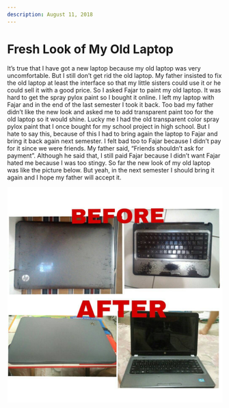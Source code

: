 ```yaml
---
description: August 11, 2018
---
```


# Fresh Look of My Old Laptop

&#x20;It’s true that I have got a new laptop because my old laptop was very uncomfortable. But I still don’t get rid the old laptop. My father insisted to fix the old laptop at least the interface so that my little sisters could use it or he could sell it with a good price. So I asked Fajar to paint my old laptop. It was hard to get the spray pylox paint so I bought it online. I left my laptop with Fajar and in the end of the last semester I took it back. Too bad my father didn’t like the new look and asked me to add transparent paint too for the old laptop so it would shine. Lucky me I had the old transparent color spray pylox paint that I once bought for my school project in high school. But I hate to say this, because of this I had to bring again the laptop to Fajar and bring it back again next semester. I felt bad too to Fajar because I didn’t pay for it since we were friends. My father said, “Friends shouldn’t ask for payment”. Although he said that, I still paid Fajar because I didn’t want Fajar hated me because I was too stingy. So far the new look of my old laptop was like the picture below. But yeah, in the next semester I should bring it again and I hope my father will accept it.

![](<../../.gitbook/assets/image (4).png>)
